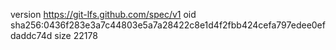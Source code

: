 version https://git-lfs.github.com/spec/v1
oid sha256:0436f283e3a7c44803e5a7a28422c8e1d4f2fbb424cefa797edee0efdaddc74d
size 22178
